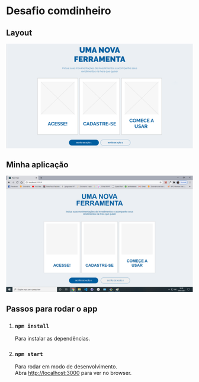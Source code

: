 # Desafio comdinheiro

## Layout

![layout](./images/desafio_full.png)

## Minha aplicação

![my app](./images/meu_app.png)

## Passos para rodar o app

1. ### `npm install`

   Para instalar as dependências.

2. ### `npm start`
   Para rodar em modo de desenvolvimento.\
   Abra [http://localhost:3000](http://localhost:3000) para ver no browser.
